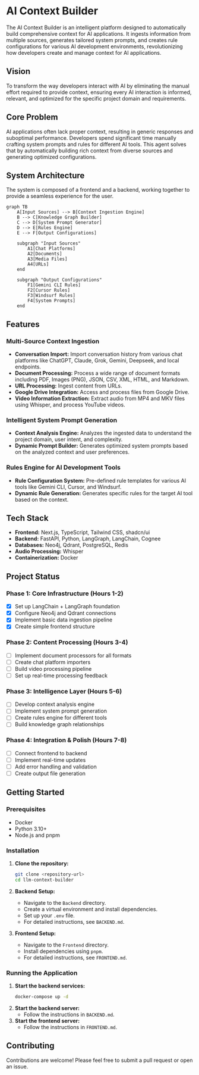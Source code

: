 # AI Context Builder

The AI Context Builder is an intelligent platform designed to automatically build comprehensive context for AI applications. It ingests information from multiple sources, generates tailored system prompts, and creates rule configurations for various AI development environments, revolutionizing how developers create and manage context for AI applications.

## Vision

To transform the way developers interact with AI by eliminating the manual effort required to provide context, ensuring every AI interaction is informed, relevant, and optimized for the specific project domain and requirements.

## Core Problem

AI applications often lack proper context, resulting in generic responses and suboptimal performance. Developers spend significant time manually crafting system prompts and rules for different AI tools. This agent solves that by automatically building rich context from diverse sources and generating optimized configurations.

## System Architecture

The system is composed of a frontend and a backend, working together to provide a seamless experience for the user.

```mermaid
graph TB
    A[Input Sources] --> B[Context Ingestion Engine]
    B --> C[Knowledge Graph Builder]
    C --> D[System Prompt Generator]
    D --> E[Rules Engine]
    E --> F[Output Configurations]
    
    subgraph "Input Sources"
        A1[Chat Platforms]
        A2[Documents]
        A3[Media Files]
        A4[URLs]
    end
    
    subgraph "Output Configurations"
        F1[Gemini CLI Rules]
        F2[Cursor Rules]
        F3[Windsurf Rules]
        F4[System Prompts]
    end
```

## Features

### Multi-Source Context Ingestion

- **Conversation Import:** Import conversation history from various chat platforms like ChatGPT, Claude, Grok, Gemini, Deepseek, and local endpoints.
- **Document Processing:** Process a wide range of document formats including PDF, Images (PNG), JSON, CSV, XML, HTML, and Markdown.
- **URL Processing:** Ingest content from URLs.
- **Google Drive Integration:** Access and process files from Google Drive.
- **Video Information Extraction:** Extract audio from MP4 and MKV files using Whisper, and process YouTube videos.

### Intelligent System Prompt Generation

- **Context Analysis Engine:** Analyzes the ingested data to understand the project domain, user intent, and complexity.
- **Dynamic Prompt Builder:** Generates optimized system prompts based on the analyzed context and user preferences.

### Rules Engine for AI Development Tools

- **Rule Configuration System:** Pre-defined rule templates for various AI tools like Gemini CLI, Cursor, and Windsurf.
- **Dynamic Rule Generation:** Generates specific rules for the target AI tool based on the context.

## Tech Stack

- **Frontend:** Next.js, TypeScript, Tailwind CSS, shadcn/ui
- **Backend:** FastAPI, Python, LangGraph, LangChain, Cognee
- **Databases:** Neo4j, Qdrant, PostgreSQL, Redis
- **Audio Processing:** Whisper
- **Containerization:** Docker

## Project Status

### Phase 1: Core Infrastructure (Hours 1-2)

- [x] Set up LangChain + LangGraph foundation
- [x] Configure Neo4j and Qdrant connections
- [x] Implement basic data ingestion pipeline
- [x] Create simple frontend structure

### Phase 2: Content Processing (Hours 3-4)

- [ ] Implement document processors for all formats
- [ ] Create chat platform importers
- [ ] Build video processing pipeline
- [ ] Set up real-time processing feedback

### Phase 3: Intelligence Layer (Hours 5-6)

- [ ] Develop context analysis engine
- [ ] Implement system prompt generation
- [ ] Create rules engine for different tools
- [ ] Build knowledge graph relationships

### Phase 4: Integration & Polish (Hours 7-8)

- [ ] Connect frontend to backend
- [ ] Implement real-time updates
- [ ] Add error handling and validation
- [ ] Create output file generation

## Getting Started

### Prerequisites

- Docker
- Python 3.10+
- Node.js and pnpm

### Installation

1.  **Clone the repository:**
    ```bash
    git clone <repository-url>
    cd llm-context-builder
    ```

2.  **Backend Setup:**
    - Navigate to the `Backend` directory.
    - Create a virtual environment and install dependencies.
    - Set up your `.env` file.
    - For detailed instructions, see `BACKEND.md`.

3.  **Frontend Setup:**
    - Navigate to the `Frontend` directory.
    - Install dependencies using `pnpm`.
    - For detailed instructions, see `FRONTEND.md`.

### Running the Application

1.  **Start the backend services:**
    ```bash
    docker-compose up -d
    ```
2.  **Start the backend server:**
    - Follow the instructions in `BACKEND.md`.
3.  **Start the frontend server:**
    - Follow the instructions in `FRONTEND.md`.

## Contributing

Contributions are welcome! Please feel free to submit a pull request or open an issue.
